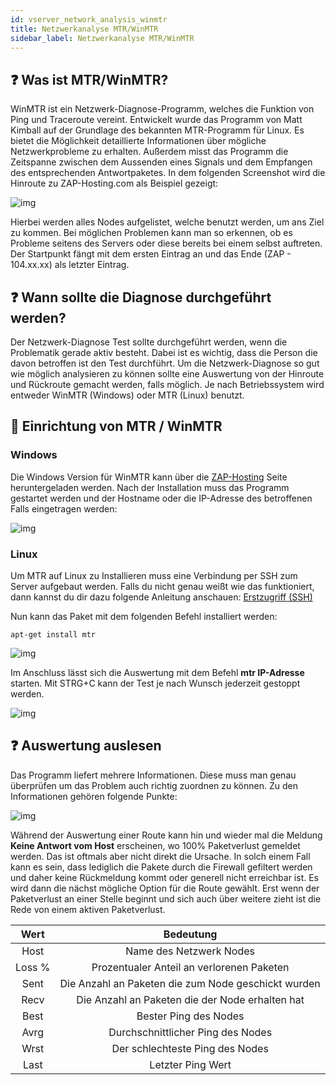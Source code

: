 ```yaml
---
id: vserver_network_analysis_winmtr
title: Netzwerkanalyse MTR/WinMTR
sidebar_label: Netzwerkanalyse MTR/WinMTR
---
```


## ❓ Was ist MTR/WinMTR?

WinMTR ist ein Netzwerk-Diagnose-Programm, welches die Funktion von Ping und Traceroute vereint. Entwickelt wurde das Programm von Matt Kimball auf der Grundlage des bekannten MTR-Programm für Linux. Es bietet die Möglichkeit detaillierte Informationen über mögliche Netzwerkprobleme zu erhalten. Außerdem misst das Programm die Zeitspanne zwischen dem Aussenden eines Signals und dem Empfangen des entsprechenden Antwortpaketes. In dem folgenden Screenshot wird die Hinroute zu ZAP-Hosting.com als Beispiel gezeigt:



![img](https://screensaver01.zap-hosting.com/index.php/s/4KzrnjDSnipdeS9/preview)



Hierbei werden alles Nodes aufgelistet, welche benutzt werden, um ans Ziel zu kommen. Bei möglichen Problemen kann man so erkennen, ob es Probleme seitens des Servers oder diese bereits bei einem selbst auftreten. Der Startpunkt fängt mit dem ersten Eintrag an und das Ende (ZAP - 104.xx.xx) als letzter Eintrag.



## ❓ Wann sollte die Diagnose durchgeführt werden?

Der Netzwerk-Diagnose Test sollte durchgeführt werden, wenn die Problematik gerade aktiv besteht. Dabei ist es wichtig, dass die Person die davon betroffen ist den Test durchführt. Um die Netzwerk-Diagnose so gut wie möglich analysieren zu können sollte eine Auswertung von der Hinroute und Rückroute gemacht werden, falls möglich. Je nach Betriebssystem wird entweder WinMTR (Windows) oder MTR (Linux) benutzt. 



## 🔧 Einrichtung von MTR / WinMTR



### Windows

Die Windows Version für WinMTR kann über die [ZAP-Hosting](https://zap-hosting.com/de/winmtr) Seite heruntergeladen werden. Nach der Installation muss das Programm gestartet werden und der Hostname oder die IP-Adresse des betroffenen Falls eingetragen werden:

![img](https://screensaver01.zap-hosting.com/index.php/s/NMM89KjjpxRXWdY/preview)





### Linux

Um MTR auf Linux zu Installieren muss eine Verbindung per SSH zum Server aufgebaut werden. Falls du nicht genau weißt wie das funktioniert, dann kannst du dir dazu folgende Anleitung anschauen: [Erstzugriff (SSH)](https://docs.zap-hosting.com/docs/de/vserver_linux_ssh/)

Nun kann das Paket mit dem folgenden Befehl installiert werden:

```
apt-get install mtr
```

![img](https://screensaver01.zap-hosting.com/index.php/s/m7Xo2HMiK2WErcJ/preview)



Im Anschluss lässt sich die Auswertung mit dem Befehl **mtr IP-Adresse** starten. Mit STRG+C kann der Test je nach Wunsch jederzeit gestoppt werden.

![img](https://screensaver01.zap-hosting.com/index.php/s/Fc3Z3wFoxDdL3HH/preview)





## ❓ Auswertung auslesen

Das Programm liefert mehrere Informationen. Diese muss man genau überprüfen um das Problem auch richtig zuordnen zu können. Zu den Informationen gehören folgende Punkte:

![img](https://screensaver01.zap-hosting.com/index.php/s/RLNmFsgdMBzXpyC/preview)



Während der Auswertung einer Route kann hin und wieder mal die Meldung **Keine Antwort vom Host** erscheinen, wo 100% Paketverlust gemeldet werden. Das ist oftmals aber nicht direkt die Ursache. In solch einem Fall kann es sein, dass lediglich die Pakete durch die Firewall gefiltert werden und daher keine Rückmeldung kommt oder generell nicht erreichbar ist. Es wird dann die nächst mögliche Option für die Route gewählt. Erst wenn der Paketverlust an einer Stelle beginnt und sich auch über weitere zieht ist die Rede von einem aktiven Paketverlust. 

|  Wert  |                      Bedeutung                      |
| :----: | :-------------------------------------------------: |
|  Host  |               Name des Netzwerk Nodes               |
| Loss % |      Prozentualer Anteil an verlorenen Paketen      |
|  Sent  | Die Anzahl an Paketen die zum Node geschickt wurden |
|  Recv  |   Die Anzahl an Paketen die der Node erhalten hat   |
|  Best  |                Bester Ping des Nodes                |
|  Avrg  |          Durchschnittlicher Ping des Nodes          |
|  Wrst  |           Der schlechteste Ping des Nodes           |
|  Last  |                  Letzter Ping Wert                  |

